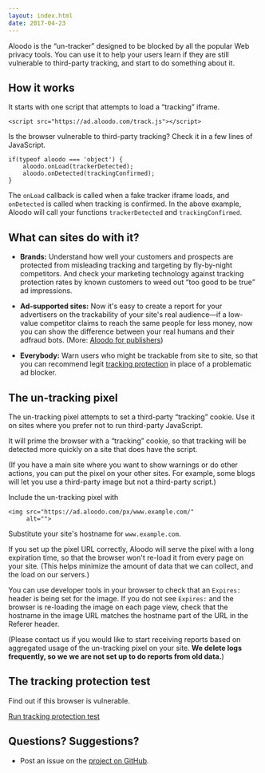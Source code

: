 ```yaml
---
layout: index.html
date: 2017-04-23
---
```


Aloodo is the <q>un-tracker</q> designed to be blocked
by all the popular Web privacy tools.  You can use it
to help your users learn if they are still vulnerable
to third-party tracking, and start to do something
about it.

## How it works

It starts with one script that attempts to load a
<q>tracking</q> iframe.

	<script src="https://ad.aloodo.com/track.js"></script>

Is the browser vulnerable to third-party tracking?  Check it in
a few lines of JavaScript. 

	if(typeof aloodo === 'object') {
		aloodo.onLoad(trackerDetected);
		aloodo.onDetected(trackingConfirmed);
	}

The `onLoad` callback is called when a fake tracker
iframe loads, and `onDetected` is called when tracking
is confirmed.  In the above example, Aloodo will call your
functions `trackerDetected` and `trackingConfirmed`.


## What can sites do with it?

 * **Brands:** Understand how well your customers
   and prospects are protected from misleading
   tracking and targeting by fly-by-night competitors.
   And check your marketing technology against
   tracking protection rates by known customers to
   weed out <q>too good to be true</q> ad impressions.

 * **Ad-supported sites:** Now it's easy to create a
   report for your advertisers on the trackability
   of your site's real audience&mdash;if a low-value
   competitor claims to reach the same people for less
   money, now you can show the difference between
   your real humans and their adfraud bots. (More:
   [Aloodo for publishers](/publishers/))

 * **Everybody:** Warn users who might be trackable
   from site to site, so that you can recommend legit
   [tracking protection](/protection/) in place of
   a problematic ad blocker.


## The un-tracking pixel

The un-tracking pixel attempts to set a third-party
<q>tracking</q> cookie.  Use it on sites where you prefer
not to run third-party JavaScript.

It will prime the browser with a <q>tracking</q>
cookie, so that tracking will be detected more quickly
on a site that does have the script.

(If you have a main site where you want to show
warnings or do other actions, you can put the pixel on
your other sites. For example, some blogs will let you
use a third-party image but not a third-party script.)

Include the un-tracking pixel with

	<img src="https://ad.aloodo.com/px/www.example.com/"
	     alt="">

Substitute your site's hostname for `www.example.com`.

If you set up the pixel URL correctly, Aloodo will
serve the pixel with a long expiration time, so
that the browser won't re-load it from every page on
your site.  (This helps minimize the amount of data
that we can collect, and the load on our servers.)

You can use developer tools in your browser to check
that an `Expires:` header is being set for the image.
If you do not see `Expires:` and the browser is
re-loading the image on each page view, check that
the hostname in the image URL matches the hostname
part of the URL in the Referer header.

(Please contact us if you would like to start receiving
reports based on aggregated usage of the un-tracking
pixel on your site.  **We delete logs frequently, so
we we are not set up to do reports from old data.**)

## The tracking protection test

Find out if this browser is vulnerable.

<p><a class="button" target="_blank" href="https://test.aloodo.click/">Run tracking protection test</a></p>

## Questions? Suggestions?

 * Post an issue on the [project on
GitHub](https://github.com/Aloodo/ad.aloodo.com).


